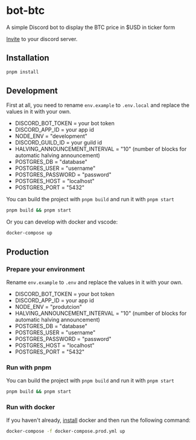 # bot-btc

A simple Discord bot to display the BTC price in $USD in ticker form

[Invite](https://discord.com/oauth2/authorize?client_id=1207661153657032744&permissions=335629312&scope=applications.commands+bot) to your discord server.

## Installation

```bash
pnpm install
```

## Development

First at all, you need to rename `env.example` to `.env.local` and replace the values in it with your own.

- DISCORD_BOT_TOKEN = your bot token
- DISCORD_APP_ID = your app id
- NODE_ENV = "development"
- DISCORD_GUILD_ID = your guild id
- HALVING_ANNOUNCEMENT_INTERVAL = "10" (number of blocks for automatic halving announcement)
- POSTGRES_DB = "database"
- POSTGRES_USER = "username"
- POSTGRES_PASSWORD = "password"
- POSTGRES_HOST = "localhost"
- POSTGRES_PORT = "5432"

You can build the project with `pnpm build` and run it with `pnpm start`

```bash
pnpm build && pnpm start
```

Or you can develop with docker and vscode:

```bash
docker-compose up
```

## Production

### Prepare your environment

Rename `env.example` to `.env` and replace the values in it with your own.

- DISCORD_BOT_TOKEN = your bot token
- DISCORD_APP_ID = your app id
- NODE_ENV = "produtcion"
- HALVING_ANNOUNCEMENT_INTERVAL = "10" (number of blocks for automatic halving announcement)
- POSTGRES_DB = "database"
- POSTGRES_USER = "username"
- POSTGRES_PASSWORD = "password"
- POSTGRES_HOST = "localhost"
- POSTGRES_PORT = "5432"

### Run with pnpm

You can build the project with `pnpm build` and run it with `pnpm start`

```bash
pnpm build && pnpm start
```

### Run with docker

If you haven't already, [install](https://docs.docker.com/compose/install/) docker and then run the following command:

```bash
docker-compose -f docker-compose.prod.yml up
```
